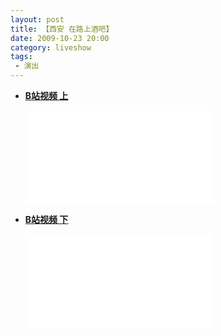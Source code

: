 ```yaml
---
layout: post
title: 【西安 在路上酒吧】
date: 2009-10-23 20:00
category: liveshow
tags:
 - 演出
---
```


* [**B站视频 上**](https://www.bilibili.com/video/BV1uh411J7NG?share_source=copy_web)
  
  <div class="iframe-container"><iframe class="responsive-iframe" src="//player.bilibili.com/player.html?aid=208414097&bvid=BV1uh411J7NG&cid=421378864&page=1"  frameborder="no" allow="accelerometer; autoplay; clipboard-write; encrypted-media; gyroscope; picture-in-picture" allowfullscreen="true"></iframe></div>

* [**B站视频 下**](https://www.bilibili.com/video/BV1v44y1t7gq?share_source=copy_web)
  
  <div class="iframe-container"><iframe class="responsive-iframe" src="//player.bilibili.com/player.html?aid=975951539&bvid=BV1v44y1t7gq&cid=421389265&page=1"  frameborder="no" allow="accelerometer; autoplay; clipboard-write; encrypted-media; gyroscope; picture-in-picture" allowfullscreen="true"></iframe></div>
